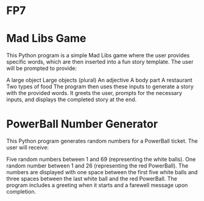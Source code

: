 # FP7

# Mad Libs Game
This Python program is a simple Mad Libs game where the user provides specific words, which are then inserted into a fun story template. The user will be prompted to provide:

A large object
Large objects (plural)
An adjective
A body part
A restaurant
Two types of food
The program then uses these inputs to generate a story with the provided words. It greets the user, prompts for the necessary inputs, and displays the completed story at the end.


# PowerBall Number Generator
This Python program generates random numbers for a PowerBall ticket. The user will receive:

Five random numbers between 1 and 69 (representing the white balls).
One random number between 1 and 26 (representing the red PowerBall).
The numbers are displayed with one space between the first five white balls and three spaces between the last white ball and the red PowerBall. The program includes a greeting when it starts and a farewell message upon completion.
